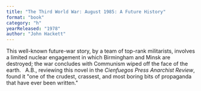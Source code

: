 ```yaml
---
title: "The Third World War: August 1985: A Future History"
format: "book"
category: "h"
yearReleased: "1978"
author: "John Hackett"
---
```

This well-known future-war story, by a team of top-rank  militarists, involves a limited nuclear engagement in which Birmingham and Minsk  are destroyed; the war concludes with Communism wiped off the face of the earth.
 
A.B., reviewing this novel in the _Cienfuegos Press  Anarchist Review_, found it "one of the crudest, crassest, and most boring  bits of propaganda that have ever been written."
 
